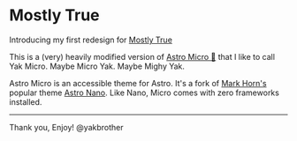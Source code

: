# Mostly True

Introducing my first redesign for [Mostly True](https://mostly-true.life/)

This is a (very) heavily modified version of [Astro Micro 🔬](https://astro-micro.vercel.app/) that I like to call Yak Micro. Maybe Micro Yak. Maybe Mighy Yak.

Astro Micro is an accessible theme for Astro. It's a fork of [Mark Horn's](https://github.com/markhorn-dev) popular theme [Astro Nano](https://astro-nano-demo.vercel.app/). Like Nano, Micro comes with zero frameworks installed.

---

Thank you, Enjoy!
@yakbrother
